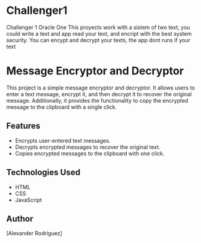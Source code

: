 # Challenger1
Challenger 1 Oracle One
This proyects work with a sistem of two text, you could write a text and app read your text, and encript with the best system security.
You can encypt and decrypt your texts, the app dont runs if your text 
# Message Encryptor and Decryptor

This project is a simple message encryptor and decryptor. It allows users to enter a text message, encrypt it, and then decrypt it to recover the original message. Additionally, it provides the functionality to copy the encrypted message to the clipboard with a single click.

## Features

- Encrypts user-entered text messages.
- Decrypts encrypted messages to recover the original text.
- Copies encrypted messages to the clipboard with one click.

## Technologies Used

- HTML
- CSS
- JavaScript


## Author

[Alexander Rodriguez]

